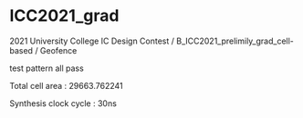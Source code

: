 # ICC2021_grad
2021 University College IC Design Contest / B_ICC2021_prelimily_grad_cell-based / Geofence

test pattern all pass

Total cell area : 29663.762241

Synthesis clock cycle : 30ns
